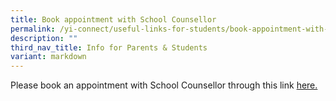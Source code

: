 ```yaml
---
title: Book appointment with School Counsellor
permalink: /yi-connect/useful-links-for-students/book-appointment-with-school-counsellor/
description: ""
third_nav_title: Info for Parents & Students
variant: markdown
---
```

Please book an appointment with School Counsellor through this link [here.](https://form.gov.sg/61cfde5d2e38540012ff2a13)